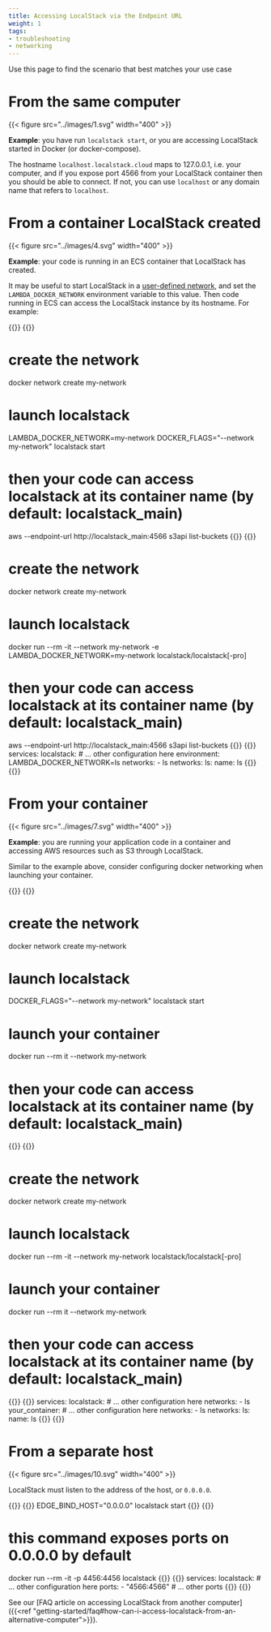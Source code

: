 ```yaml
---
title: Accessing LocalStack via the Endpoint URL
weight: 1
tags:
- troubleshooting
- networking
---
```


Use this page to find the scenario that best matches your use case

# From the same computer

{{< figure src="../images/1.svg" width="400" >}}

**Example**: you have run `localstack start`, or you are accessing LocalStack started in Docker (or docker-compose).

The hostname `localhost.localstack.cloud` maps to 127.0.0.1, i.e. your computer, and if you expose port 4566 from your LocalStack container then you should be able to connect.
If not, you can use `localhost` or any domain name that refers to `localhost`.

# From a container LocalStack created

{{< figure src="../images/4.svg" width="400" >}}

**Example**: your code is running in an ECS container that LocalStack has created.

It may be useful to start LocalStack in a [user-defined network](https://docs.docker.com/network/bridge/), and set the `LAMBDA_DOCKER_NETWORK` environment variable to this value.
Then code running in ECS can access the LocalStack instance by its hostname. For example:

{{<tabpane>}}
{{<tab header="CLI" lang="bash">}}
# create the network
docker network create my-network
# launch localstack
LAMBDA_DOCKER_NETWORK=my-network DOCKER_FLAGS="--network my-network" localstack start
# then your code can access localstack at its container name (by default: localstack_main)
aws --endpoint-url http://localstack_main:4566 s3api list-buckets
{{</tab>}}
{{<tab header="Docker" lang="bash">}}
# create the network
docker network create my-network
# launch localstack
docker run --rm -it --network my-network -e LAMBDA_DOCKER_NETWORK=my-network <other flags> localstack/localstack[-pro]
# then your code can access localstack at its container name (by default: localstack_main)
aws --endpoint-url http://localstack_main:4566 s3api list-buckets
{{</tab>}}
{{<tab header="docker-compose.yml" lang="yml">}}
services:
  localstack:
    # ... other configuration here
    environment:
      LAMBDA_DOCKER_NETWORK=ls
    networks:
    - ls
networks:
  ls:
    name: ls
{{</tab>}}
{{</tabpane>}}

# From your container

{{< figure src="../images/7.svg" width="400" >}}

**Example**: you are running your application code in a container and accessing AWS resources such as S3 through LocalStack.

Similar to the example above, consider configuring docker networking when launching your container.

{{<tabpane>}}
{{<tab header="CLI" lang="bash">}}
# create the network
docker network create my-network
# launch localstack
DOCKER_FLAGS="--network my-network" localstack start
# launch your container
docker run --rm it --network my-network <image name>
# then your code can access localstack at its container name (by default: localstack_main)
{{</tab>}}
{{<tab header="Docker" lang="bash">}}
# create the network
docker network create my-network
# launch localstack
docker run --rm -it --network my-network <other flags> localstack/localstack[-pro]
# launch your container
docker run --rm it --network my-network <image name>
# then your code can access localstack at its container name (by default: localstack_main)
{{</tab>}}
{{<tab header="docker-compose.yml" lang="yml">}}
services:
  localstack:
    # ... other configuration here
    networks:
    - ls
  your_container:
    # ... other configuration here
    networks:
    - ls
networks:
  ls:
    name: ls
{{</tab>}}
{{</tabpane>}}

# From a separate host

{{< figure src="../images/10.svg" width="400" >}}

LocalStack must listen to the address of the host, or `0.0.0.0`.

{{<tabpane>}}
{{<tab header="CLI" lang="bash">}}
EDGE_BIND_HOST="0.0.0.0" localstack start
{{</tab>}}
{{<tab header="Docker" lang="bash">}}
# this command exposes ports on 0.0.0.0 by default
docker run --rm -it -p 4456:4456 <additional arguments> localstack
{{</tab>}}
{{<tab header="docker-compose" lang="yaml">}}
services:
  localstack:
    # ... other configuration here
    ports:
      - "4566:4566"
      # ... other ports
{{</tab>}}
{{</tabpane>}}

See our [FAQ article on accessing LocalStack from another computer]({{<ref "getting-started/faq#how-can-i-access-localstack-from-an-alternative-computer">}}).
